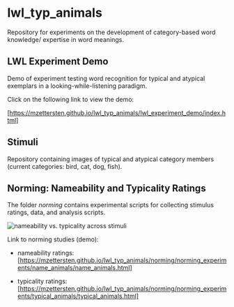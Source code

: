 # lwl_typ_animals
Repository for experiments on the development of category-based word knowledge/ expertise in word meanings.

## LWL Experiment Demo

Demo of experiment testing word recognition for typical and atypical exemplars in a looking-while-listening paradigm.

Click on the following link to view the demo:

[https://mzettersten.github.io/lwl_typ_animals/lwl_experiment_demo/index.html]

## Stimuli

Repository containing images of typical and atypical category members (current categories: bird, cat, dog, fish).

## Norming: Nameability and Typicality Ratings

The folder *norming* contains experimental scripts for collecting stimulus ratings, data, and analysis scripts.

![nameability vs. typicality across stimuli](https://github.com/mzettersten/lwl_typ_animals/blob/master/norming/analysis/figures/naming_vs_typicality.jpg)

Link to norming studies (demo):

- nameability ratings:[https://mzettersten.github.io/lwl_typ_animals/norming/norming_experiments/name_animals/name_animals.html]

- typicality ratings: [https://mzettersten.github.io/lwl_typ_animals/norming/norming_experiments/typical_animals/typical_animals.html]
